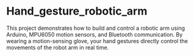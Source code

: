 # Hand_gesture_robotic_arm
This project demonstrates how to build and control a robotic arm using Arduino, MPU6050 motion sensors, and Bluetooth communication. By wearing a motion-sensing glove, your hand gestures directly control the movements of the robot arm in real time.
